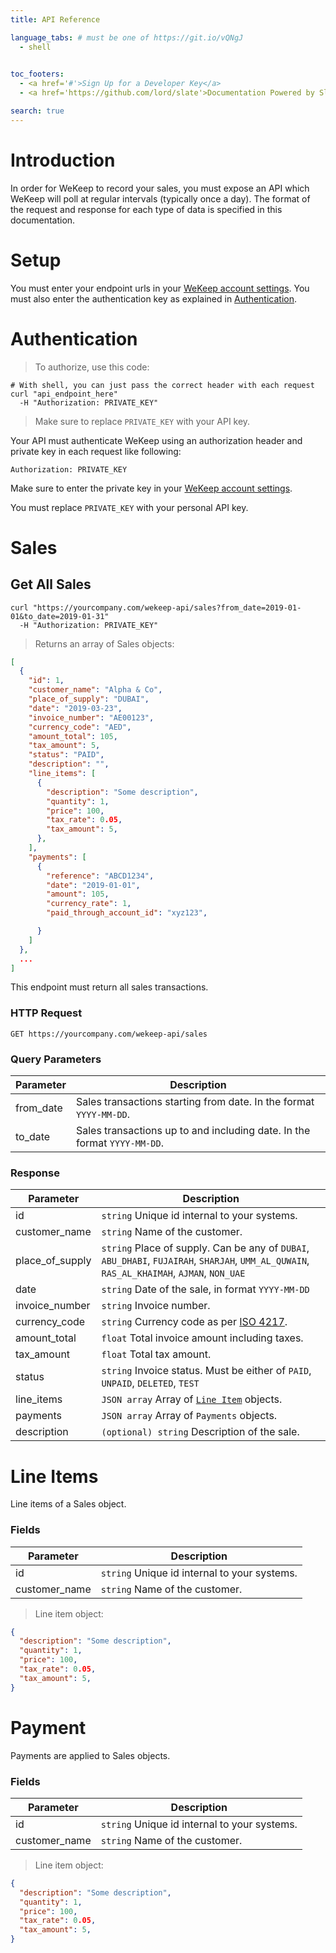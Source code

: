 ```yaml
---
title: API Reference

language_tabs: # must be one of https://git.io/vQNgJ
  - shell
  

toc_footers:
  - <a href='#'>Sign Up for a Developer Key</a>
  - <a href='https://github.com/lord/slate'>Documentation Powered by Slate</a>

search: true
---
```


# Introduction

In order for WeKeep to record your sales, you must expose an API which WeKeep will poll at regular intervals (typically once a day). The format of the request and response for each type of data is specified in this documentation.

# Setup

You must enter your endpoint urls in your [WeKeep account settings](https://www.wekeep.co/c/account/). You must also enter the authentication key as explained in [Authentication](#authentication).

# Authentication

> To authorize, use this code:


```shell
# With shell, you can just pass the correct header with each request
curl "api_endpoint_here"
  -H "Authorization: PRIVATE_KEY"
```

> Make sure to replace `PRIVATE_KEY` with your API key.

Your API must authenticate WeKeep using an authorization header and private key in each request like following:

`Authorization: PRIVATE_KEY`

Make sure to enter the private key in your [WeKeep account settings](https://www.wekeep.co/c/account/).

<aside class="notice">
You must replace <code>PRIVATE_KEY</code> with your personal API key.
</aside>

# Sales

## Get All Sales


```shell
curl "https://yourcompany.com/wekeep-api/sales?from_date=2019-01-01&to_date=2019-01-31"
  -H "Authorization: PRIVATE_KEY"
```

> Returns an array of Sales objects:

```json
[
  {
    "id": 1,
    "customer_name": "Alpha & Co",
    "place_of_supply": "DUBAI",
    "date": "2019-03-23",
    "invoice_number": "AE00123",
    "currency_code": "AED",
    "amount_total": 105,
    "tax_amount": 5,
    "status": "PAID",
    "description": "",
    "line_items": [
      {
        "description": "Some description",
        "quantity": 1,
        "price": 100,
        "tax_rate": 0.05,
        "tax_amount": 5,
      },
    ],
    "payments": [
      {
        "reference": "ABCD1234",
        "date": "2019-01-01",
        "amount": 105,
        "currency_rate": 1,
        "paid_through_account_id": "xyz123",

      }
    ]
  },
  ...
]
```

This endpoint must return all sales transactions.

### HTTP Request

`GET https://yourcompany.com/wekeep-api/sales`

### Query Parameters

Parameter | Description
--------- | -----------
from_date | Sales transactions starting from date. In the format <code>YYYY-MM-DD</code>.
to_date | Sales transactions up to and including date. In the format <code>YYYY-MM-DD</code>.


### Response

Parameter | Description
--------- | -----------
id | <code>string</code> Unique id internal to your systems.
customer_name | <code>string</code> Name of the customer.
place_of_supply | <code>string</code> Place of supply. Can be any of <code>DUBAI</code>, <code>ABU_DHABI</code>, <code>FUJAIRAH</code>, <code>SHARJAH</code>, <code>UMM_AL_QUWAIN</code>, <code>RAS_AL_KHAIMAH</code>, <code>AJMAN</code>, <code>NON_UAE</code>
date | <code>string</code> Date of the sale, in format <code>YYYY-MM-DD</code>
invoice_number | <code>string</code> Invoice number.
currency_code | <code>string</code> Currency code as per [ISO 4217](https://www.iban.com/currency-codes).
amount_total | <code>float</code> Total invoice amount including taxes.
tax_amount | <code>float</code> Total tax amount.
status | <code>string</code> Invoice status. Must be either of <code>PAID</code>, <code>UNPAID</code>, <code>DELETED</code>, <code>TEST</code>
line_items | <code>JSON array</code> Array of [`Line Item`](#line-items) objects.
payments | <code>JSON array</code> Array of `Payments` objects.
description | <code>(optional) string</code> Description of the sale.



# Line Items

Line items of a Sales object.

### Fields

Parameter | Description
--------- | -----------
id | <code>string</code> Unique id internal to your systems.
customer_name | <code>string</code> Name of the customer.

> Line item object:

```json
{
  "description": "Some description",
  "quantity": 1,
  "price": 100,
  "tax_rate": 0.05,
  "tax_amount": 5,
}
```
# Payment

Payments are applied to Sales objects.

### Fields

Parameter | Description
--------- | -----------
id | <code>string</code> Unique id internal to your systems.
customer_name | <code>string</code> Name of the customer.

> Line item object:

```json
{
  "description": "Some description",
  "quantity": 1,
  "price": 100,
  "tax_rate": 0.05,
  "tax_amount": 5,
}
```